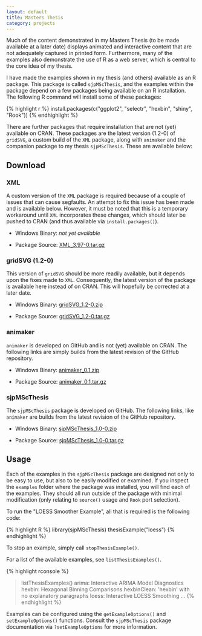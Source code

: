 ```yaml
---
layout: default
title: Masters Thesis
category: projects
---
```


Much of the content demonstrated in my Masters Thesis (to be made
available at a later date) displays animated and interactive content
that are not adequately captured in printed form. Furthermore, many of
the examples also demonstrate the use of R as a web server, which is
central to the core idea of my thesis.

I have made the examples shown in my thesis (and others) available as
an R package. This package is called `sjpMScThesis`, and the examples
within the package depend on a few packages being available on an R
installation. The following R command will install some of these
packages:

{% highlight r %}
install.packages(c("ggplot2", "selectr", "hexbin", "shiny", "Rook"))
{% endhighlight %}

There are further packages that require installation that are not
(yet) available on CRAN. These packages are the latest version (1.2-0)
of `gridSVG`, a custom build of the `XML` package, along with
`animaker` and the companion package to my thesis
`sjpMScThesis`. These are available below:

## Download

### XML

A custom version of the `XML` package is required because of a couple
of issues that can cause segfaults. An attempt to fix this issue has
been made and is available below. However, it must be noted that this
is a temporary workaround until `XML` incorporates these changes,
which should later be pushed to CRAN (and thus available via
`install.packages()`).

* Windows Binary: *not yet available*

* Package Source: [XML_3.97-0.tar.gz](/projects/msc-thesis/XML_3.97-0.tar.gz)

### gridSVG (1.2-0)

This version of `gridSVG` should be more readily available, but it
depends upon the fixes made to `XML`. Consequently, the latest version
of the package is available here instead of on CRAN. This will
hopefully be corrected at a later date.

* Windows Binary: [gridSVG_1.2-0.zip](/projects/msc-thesis/gridSVG_1.2-0.zip)

* Package Source: [gridSVG_1.2-0.tar.gz](/projects/msc-thesis/gridSVG_1.2-0.tar.gz)

### animaker

`animaker` is developed on GitHub and is not (yet) available on
CRAN. The following links are simply builds from the latest revision
of the GitHub repository.

* Windows Binary: [animaker_0.1.zip](/projects/msc-thesis/animaker_0.1.zip)

* Package Source: [animaker_0.1.tar.gz](/projects/msc-thesis/animaker_0.1.tar.gz)

### sjpMScThesis

The `sjpMScThesis` package is developed on GitHub. The following
links, like `animaker` are builds from the latest revision of the
GitHub repository.

* Windows Binary: [sjpMScThesis_1.0-0.zip](/projects/msc-thesis/sjpMScThesis_1.0-0.zip)

* Package Source: [sjpMScThesis_1.0-0.tar.gz](/projects/msc-thesis/sjpMScThesis_1.0-0.tar.gz)

## Usage

Each of the examples in the `sjpMScThesis` package are designed not
only to be easy to use, but also to be easily modified or examined. If
you inspect the `examples` folder where the package was installed, you
will find each of the examples. They should all run outside of the
package with minimal modification (only relating to `source()` usage
and `Rook` port selection).

To run the "LOESS Smoother Example", all that is required is the
following code:

{% highlight R %}
library(sjpMScThesis)
thesisExample("loess")
{% endhighlight %}

To stop an example, simply call `stopThesisExample()`.

For a list of the available examples, see `listThesisExamples()`.

{% highlight rconsole %}
> listThesisExamples()
 arima: Interactive ARIMA Model Diagnostics
 hexbin: Hexagonal Binning Comparisons
 hexbinClean: 'hexbin' with no explanatory paragraphs
 loess: Interactive LOESS Smoothing
 ...
{% endhighlight %}

Examples can be configured using the `getExampleOptions()` and
`setExampleOptions()` functions. Consult the `sjpMScThesis` package
documentation via `?setExampleOptions` for more information.

